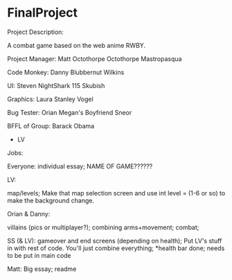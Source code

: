 FinalProject
============

Project Description:

A combat game based on the web anime RWBY.


Project Manager: Matt Octothorpe Octothorpe Mastropasqua

Code Monkey: Danny Blubbernut Wilkins

UI: Steven NightShark 115 Skubish

Graphics: Laura Stanley Vogel

Bug Tester: Orian Megan's Boyfriend Sneor

BFFL of Group: Barack Obama
- LV




Jobs:

Everyone:
individual essay;
NAME OF GAME??????

LV:

map/levels;
Make that map selection screen and use int level = (1-6 or so) to make the background change.


Orian & Danny:

villains (pics or multiplayer?);
combining arms+movement;
combat;

SS (& LV):
gameover and end screens (depending on health);
Put LV's stuff in with rest of code. You'll just combine everything;
*health bar done; needs to be put in main code

Matt: 
Big essay;
readme
